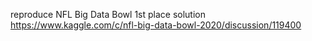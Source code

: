 reproduce NFL Big Data Bowl 1st place solution
https://www.kaggle.com/c/nfl-big-data-bowl-2020/discussion/119400
